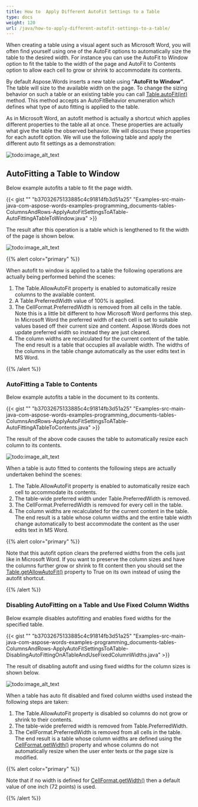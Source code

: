 ```yaml
---
title: How to  Apply Different AutoFit Settings to a Table
type: docs
weight: 120
url: /java/how-to-apply-different-autofit-settings-to-a-table/
---
```


When creating a table using a visual agent such as Microsoft Word, you will often find yourself using one of the AutoFit options to automatically size the table to the desired width. For instance you can use the AutoFit to Window option to fit the table to the width of the page and AutoFit to Contents option to allow each cell to grow or shrink to accommodate its contents.

By default Aspose.Words inserts a new table using “**AutoFit to Window”**. The table will size to the available width on the page. To change the sizing behavior on such a table or an existing table you can call [Table.autoFit(int)](http://www.aspose.com/api/java/words/com.aspose.words/classes/table/methods/autoFit\(int\)/) method. This method accepts an AutoFitBehavior enumeration which defines what type of auto fitting is applied to the table.

As in Microsoft Word, an autofit method is actually a shortcut which applies different properties to the table all at once. These properties are actually what give the table the observed behavior. We will discuss these properties for each autofit option. We will use the following table and apply the different auto fit settings as a demonstration:

![todo:image_alt_text](how-to-apply-different-autofit-settings-to-a-table_1.png)

## AutoFitting a Table to Window

Below example autofits a table to fit the page width.

{{< gist "" "b37032675133885c4c91814fb3d51a25" "Examples-src-main-java-com-aspose-words-examples-programming_documents-tables-ColumnsAndRows-ApplyAutoFitSettingsToATable-AutoFittingATableToWindow.java" >}}

The result after this operation is a table which is lengthened to fit the width of the page is shown below.

![todo:image_alt_text](how-to-apply-different-autofit-settings-to-a-table_2.png)

{{% alert color="primary" %}} 

When autofit to window is applied to a table the following operations are actually being performed behind the scenes:

1. The Table.AllowAutoFit property is enabled to automatically resize columns to the available content.
1. A Table.PreferredWidth value of 100% is applied.
1. The CellFormat.PreferredWidth is removed from all cells in the table. Note this is a little bit different to how Microsoft Word performs this step. In Microsoft Word the preferred width of each cell is set to suitable values based off their current size and content. Aspose.Words does not update preferred width so instead they are just cleared.
1. The column widths are recalculated for the current content of the table.
   The end result is a table that occupies all available width. The widths of the columns in the table change automatically as the user edits text in MS Word.

{{% /alert %}} 

### AutoFitting a Table to Contents

Below example autofits a table in the document to its contents.

{{< gist "" "b37032675133885c4c91814fb3d51a25" "Examples-src-main-java-com-aspose-words-examples-programming_documents-tables-ColumnsAndRows-ApplyAutoFitSettingsToATable-AutoFittingATableToContents.java" >}}

The result of the above code causes the table to automatically resize each column to its contents.

![todo:image_alt_text](how-to-apply-different-autofit-settings-to-a-table_3.png)

When a table is auto fitted to contents the following steps are actually undertaken behind the scenes:

1. The Table.AllowAutoFit property is enabled to automatically resize each cell to accommodate its contents.
1. The table-wide preferred width under Table.PreferredWidth is removed.
1. The CellFormat.PreferredWidth is removed for every cell in the table.
1. The column widths are recalculated for the current content in the table.
   The end result is a table whose column widths and the entire table width change automatically to best accommodate the content as the user edits text in MS Word.

{{% alert color="primary" %}} 

Note that this autofit option clears the preferred widths from the cells just like in Microsoft Word. If you want to preserve the column sizes and have the columns further grow or shrink to fit content then you should set the [Table.getAllowAutoFit()](http://www.aspose.com/api/java/words/com.aspose.words/classes/table/methods/getAllowAutoFit\(\)/) property to True on its own instead of using the autofit shortcut.

{{% /alert %}} 

### Disabling AutoFitting on a Table and Use Fixed Column Widths

Below example disables autofitting and enables fixed widths for the specified table.

{{< gist "" "b37032675133885c4c91814fb3d51a25" "Examples-src-main-java-com-aspose-words-examples-programming_documents-tables-ColumnsAndRows-ApplyAutoFitSettingsToATable-DisablingAutoFittingOnATableAndUseFixedColumnWidths.java" >}}

The result of disabling autofit and using fixed widths for the column sizes is shown below.

![todo:image_alt_text](how-to-apply-different-autofit-settings-to-a-table_4.png)

When a table has auto fit disabled and fixed column widths used instead the following steps are taken:

1. The Table.AllowAutoFit property is disabled so columns do not grow or shrink to their contents.
1. The table-wide preferred width is removed from Table.PreferredWidth.
1. The CellFormat.PreferredWidth is removed from all cells in the table.
   The end result is a table whose column widths are defined using the [CellFormat.getWidth()](http://www.aspose.com/api/java/words/com.aspose.words/classes/cellformat/properties/getWidth\(\)/) property and whose columns do not automatically resize when the user enter texts or the page size is modified.

{{% alert color="primary" %}} 

Note that if no width is defined for [CellFormat.getWidth()](http://www.aspose.com/api/java/words/com.aspose.words/classes/cellformat/properties/getWidth\(\)/) then a default value of one inch (72 points) is used.

{{% /alert %}}
